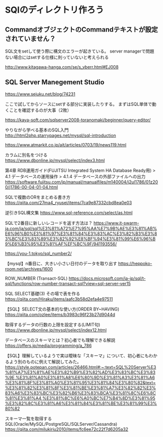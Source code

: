 # SQlのディレクトリ作ろう
## CommandオブジェクトのCommandテキストが設定されていません？  
SQL文をsetして使う際に構文のエラーが起きている。
server managerで問題ない場合にはsetする仕様に則っていないと考えられる  

http://www.kitagawa-hanga.com/se/s_vberr.html#EJ008


## SQL Server Manegement Studio
https://www.sejuku.net/blog/74231

ここで試してからソースにsetする部分に実装したりする。
まずはSQL単体で動くことを確認するのが大事（2敗）  

https://kaya-soft.com/sqlserver2008-toranomaki/beginner/query-editor/


やりながら学べる基本のSQL入門  
http://html2php.starrypages.net/mysql/sql-introduction

https://www.atmarkit.co.jp/ait/articles/0703/19/news119.html


カラムに別名をつける  
https://www.dbonline.jp/mysql/select/index3.html

第4章 RDB運用ガイド(FUJITSU Integrated System HA Database Ready用) > 4.1 データベースの運用操作 > 4.1.4 データベースの外部ファイルへの出力  
https://software.fujitsu.com/jp/manual/manualfiles/m140004/j2ul1786/01z200/j1786-00-04-01-04.html


SQLで複数のORをまとめる書き方  
https://qiita.com/27ma4_ryusei/items/7ca9e87332cbd8ea0e03

逆引きSQL構文集
https://www.sql-reference.com/select/as.html

SQLで2番目に新しいレコードを返す方法は？
https://www.it-swarm-ja.com/ja/sql/sql%E3%81%A72%E7%95%AA%E7%9B%AE%E3%81%AB%E6%96%B0%E3%81%97%E3%81%84%E3%83%AC%E3%82%B3%E3%83%BC%E3%83%89%E3%82%92%E8%BF%94%E3%81%99%E6%96%B9%E6%B3%95%E3%81%AF%EF%BC%9F/941193556/

https://you-1.tokyo/sql_number2/

【mysql】n番目に、大きい小さい日付のデータを取り出す
https://heppoko-room.net/archives/1600


ROW_NUMBER (Transact-SQL)
https://docs.microsoft.com/ja-jp/sql/t-sql/functions/row-number-transact-sql?view=sql-server-ver15


SQL SELECT基礎(3) その場で表を作る
https://qiita.com/Hiraku/items/aafc3b58d2efa4e97511


【SQL】SELECT文の基本的な使い方(ORDER BY~HAVING)
https://qiita.com/ozlee/items/b3983c96f23b27d9044d


取得するデータの行数の上限を設定する(LIMIT句)  
https://www.dbonline.jp/mysql/select/index12.html  


データベースのスキーマとは？初心者でも理解できる解説  
https://offers.jp/media/programming/a_786


【SQL】理解しているようで実は曖昧な「スキーマ」について、初心者にもわかるよう別のものに例えて解説してみた。  
https://style.potepan.com/articles/26466.html#:~:text=SQL%20Server%E3%81%A7%E3%81%AE%E3%82%B9%E3%82%AD%E3%83%BC%E3%83%9E,%E3%81%A0%E3%81%A8%E6%80%9D%E3%81%A3%E3%81%A6%E3%81%8F%E3%81%A0%E3%81%95%E3%81%84%E3%80%82&text=%E3%81%82%E3%81%8F%E3%81%BE%E3%81%A7%E3%82%82%E3%83%A6%E3%83%BC%E3%82%B6%E3%83%BCA%E3%81%8C%E6%8C%81%E3%81%A4,%E3%81%8C%E6%A0%BC%E7%B4%8D%E3%81%95%E3%82%8C%E3%81%A6%E3%81%84%E3%81%BE%E3%81%99%E3%80%82  



スキーマ一覧を取得するSQL(Oracle/MySQL/PostgreSQL/SQLServer/Cassandra)  
https://qiita.com/milukiriu2010/items/fc6ee72c22f7d6205a32  


